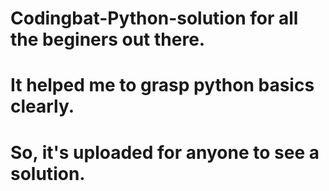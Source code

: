 # Codingbat-Python-solution for all the beginers out there.
# It helped me to grasp python basics clearly.
# So, it's uploaded for anyone to see a solution.
